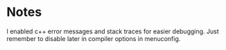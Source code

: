 # Notes

I enabled c++ error messages and stack traces for easier debugging. Just remember to disable later in compiler options in menuconfig.